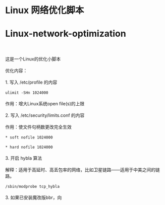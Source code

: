 # Linux 网络优化脚本
# Linux-network-optimization
<br />
<br />
这是一个Linux的优化小脚本
<br />
<br />
优化内容：
<br />
<br />
1. 写入 /etc/profile 的内容
<br />
<br />
<code>ulimit -SHn 1024000</code>
<br />
<br />
作用：增大Linux系统open file(s)的上限
<br />
<br />
2. 写入 /etc/security/limits.conf 的内容
<br />
<br />
作用：使文件句柄数更改完全生效
<br />
<br />
<code>* soft nofile 1024000</code>
<br />
<br />
<code>* hard nofile 1024000</code>
<br />
<br />
3. 开启 hybla 算法
<br />
<br />
解释：适用于高延时、高丢包率的网络，比如卫星链路——适用于中美之间的链路。
<br />
<br />
<code>/sbin/modprobe tcp_hybla</code>
<br />
<br />
3. 如果已安装魔改版bbr，向
<br />
<br />
<br />
<br />
